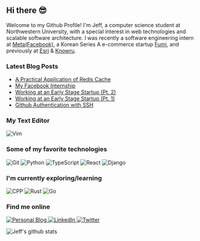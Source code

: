 ## Hi there 😎

Welcome to my Github Profile!
I'm Jeff, a computer science student at Northwestern University, with a special interest in web technologies and scalable software architecture.
I was recently a software engineering intern at [Meta(Facebook)](https://www.facebook.com/careers), a Korean Series A e-commerce startup [Fumi](https://team.fumi.co.kr/), and previously at [Esri](https://www.esri.com) & [Knowru](https://www.knowrulimited.com).

### Latest Blog Posts
<!-- BLOG-POST-LIST:START -->
- [A Practical Application of Redis Cache](https://jeffyang.io/blog/practical_application_of_redis_cache/)
- [My Facebook Internship](https://jeffyang.io/blog/my_facebook_internship/)
- [Working at an Early Stage Startup &lpar;Pt. 2&rpar;](https://jeffyang.io/blog/fumi_internship_part_two/)
- [Working at an Early Stage Startup &lpar;Pt. 1&rpar;](https://jeffyang.io/blog/fumi_internship_part_one/)
- [Github Authentication with SSH](https://jeffyang.io/blog/github_ssh_authentication/)
<!-- BLOG-POST-LIST:END -->

### My Text Editor
<p>
    <img alt="Vim" src="https://img.shields.io/badge/-Vim-019733?style=flat-square&logo=vim&logoColor=white" />
</p>

### Some of my favorite technologies
<p>
    <img alt="Git" src="https://img.shields.io/badge/-Git-F05032?style=flat-square&logo=git&logoColor=white" />
    <img alt="Python" src="https://img.shields.io/badge/-Python-2b6ea3?style=flat-square&logo=Python&logoColor=white" />
    <img alt="TypeScript" src="https://img.shields.io/badge/-TypeScript-007ACC?style=flat-square&logo=typescript&logoColor=white" />
    <img alt="React" src="https://img.shields.io/badge/-React-45b8d8?style=flat-square&logo=react&logoColor=white" />
    <img alt="Django" src="https://img.shields.io/badge/-Django-092e20?style=flat-square&logo=Django&logoColor=white" />
</p>

### I'm currently exploring/learning
<p>
    <img alt="CPP" src="https://img.shields.io/badge/-C++-00599C?style=flat-square&logo=cplusplus&logoColor=white" />
    <img alt="Rust" src="https://img.shields.io/badge/-Rust-000000?style=flat-square&logo=Rust&logoColor=white" />
    <img alt="Go" src="https://img.shields.io/badge/-Go-00ADD8?style=flat-square&logo=Go&logoColor=white" />
</p>

### Find me online
<p>
    <a href="https://jeffyang.io" target="_blank">
        <img alt="Personal Blog" src="https://img.shields.io/badge/jeffyang.io-C39BD3?&style=for-the-badge&logo=Cachet&logoColor=white" />
    </a>
    <a href="https://www.linkedin.com/in/jaeho-yang" target="_blank">
        <img alt="LinkedIn" src="https://img.shields.io/badge/linkedin-%230077B5.svg?&style=for-the-badge&logo=linkedin&logoColor=white" />
    </a> 
    <a href="https://twitter.com/jjeffyang" target="_blank">
        <img alt="Twitter" src="https://img.shields.io/badge/twitter-%231DA1F2.svg?&style=for-the-badge&logo=twitter&logoColor=white" />
    </a> 
</p>

![Jeff's github stats](https://github-readme-stats.vercel.app/api?username=jeffjaehoyang&hide=stars,contribs&count_private=true&show_icons=true&theme=tokyonight)
